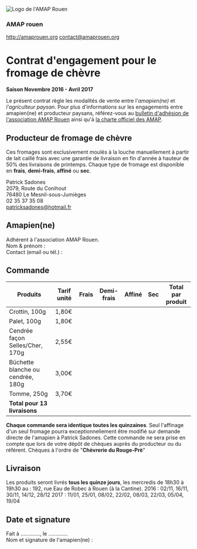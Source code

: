 ![Logo de l'AMAP Rouen](https://raw.githubusercontent.com/amaprouen/contrats/master/assets/images/logo-amap-rouen-small.png)
### AMAP rouen
http://amaprouen.org
contact@amaprouen.org

# Contrat d'engagement pour le fromage de chèvre
**Saison Novembre 2016 - Avril 2017**

Le présent contrat règle les modalités de vente entre l'*amapien(ne)* et *l'agriculteur paysan*.
Pour plus d'informations sur les engagements entre amapien(ne) et producteur paysans, référez-vous au [bulletin d'adhésion de l'association AMAP Rouen](bulletin-adhesion-amap-rouen) ainsi qu'à [la charte officiel des AMAP](http://miramap.org/IMG/pdf/charte_des_amap_mars_2014-2.pdf).

## Producteur de fromage de chèvre
Ces fromages sont exclusivement moulés à la louche manuellement à partir de lait caillé frais avec une garantie de livraison en fin d'année à hauteur de 50% des livraisons de printemps. Chaque type de fromage est disponible en **frais**, **demi-frais**, **affiné** ou **sec**.

Patrick Sadones  
2079, Route du Conihout  
76480 Le Mesnil-sous-Jumièges  
02 35 37 35 08   
patricksadones@hotmail.fr

## Amapien(ne)
Adhérent à l'association AMAP Rouen.  
Nom & prénom :  
Contact (email ou tél.) : 

## Commande

|Produits                          |Tarif unité|Frais|Demi-frais|Affiné|Sec|**Total par produit** |
|----------------------------------|-----------|-----|----------|------|---|----------------------|
|Crottin, 100g                     |1,80€      |     |          |      |   |                      |
|Palet, 100g                       |1,80€      |     |          |      |   |                      |
|Cendrée façon Selles/Cher, 170g   |2,55€      |     |          |      |   |                      |
|Bûchette blanche ou cendrée, 180g |3,00€      |     |          |      |   |                      |
|Tomme, 250g                       |3,70€      |     |          |      |   |                      |
|**Total pour 13 livraisons**      |           |     |          |      |   |                      |


**Chaque commande sera identique toutes les quinzaines**. Seul l'affinage d'un seul fromage pourra exceptionnellement être modifié sur demande directe de l'amapien à Patrick Sadones.
Cette commande ne sera prise en compte que lors de votre dépôt de chèques auprès du producteur ou du référent.
Chèques à l'ordre de "**Chèvrerie du Rouge-Prè**"

## Livraison
Les produits seront livrés **tous les quinze jours**, les mercredis de 18h30 à 19h30 au : 192, rue Eau de Robec à Rouen (à la Cantine). 
2016 : 02/11, 16/11, 30/11, 14/12, 28/12 
2017 : 11/01, 25/01, 08/02, 22/02, 08/03, 22/03, 05/04, 19/04 

## Date et signature
Fait à ............., le .............  
Nom et signature de l'amapien(ne) :
